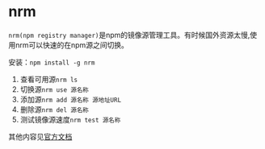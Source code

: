 # nrm

`nrm(npm registry manager)`是npm的镜像源管理工具。有时候国外资源太慢,使用nrm可以快速的在npm源之间切换。

安装：`npm install -g nrm`

1. 查看可用源`nrm ls`
2. 切换源`nrm use 源名称`
3. 添加源`nrm add 源名称 源地址URL`
4. 删除源`nrm del 源名称`
5. 测试镜像源速度`nrm test 源名称`

其他内容见[官方文档](https://www.npmjs.com/package/nrm)

